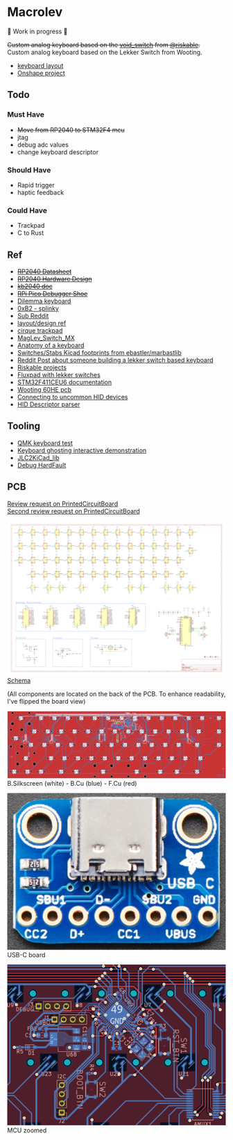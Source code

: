 # Macrolev

🚧 Work in progress 🚧

~~Custom analog keyboard based on the [void_switch](https://github.com/riskable/void_switch) from [@riskable](https://github.com/riskable).~~  
Custom analog keyboard based on the Lekker Switch from Wooting.

- [keyboard layout](http://www.keyboard-layout-editor.com/#/gists/9dc992fd631d9f29cc5bdf738b10b4e4)
- [Onshape project](https://cad.onshape.com/documents/2af2025c576c4f084cb26625/w/9564bb1d9dfbd4b4af4294c8/e/e2406b8294380372b9116245)

## Todo

### Must Have

- ~~Move from RP2040 to STM32F4 mcu~~
- jtag
- debug adc values
- change keyboard descriptor

### Should Have

- Rapid trigger
- haptic feedback

### Could Have

- Trackpad
- C to Rust

## Ref

- ~~[RP2040 Datasheet](https://datasheets.raspberrypi.com/rp2040/rp2040-datasheet.pdf)~~
- ~~[RP2040 Hardware Design](https://datasheets.raspberrypi.com/rp2040/hardware-design-with-rp2040.pdf)~~
- ~~[kb2040 doc](https://learn.adafruit.com/adafruit-kb2040/downloads)~~
- ~~[RPi Pico Debugger Shoe](https://github.com/ShawnHymel/rpi-pico-debugger-shoe)~~
- [Dilemma keyboard](https://github.com/Bastardkb/Dilemma)
- [0xB2 - splinky](https://github.com/plut0nium/0xB2)
- [Sub Reddit](https://www.reddit.com/r/PrintedCircuitBoard/search/?q=rp2040&restrict_sr=1&sr_nsfw=&include_over_18=1)
- [layout/design ref](https://geekhack.org/index.php?topic=103671.0)
- [cirque trackpad](https://www.cirque.com/glidepoint-circle-trackpads)
- [MagLev_Switch_MX](https://github.com/famichu/MagLev_Switch_MX)
- [Anatomy of a keyboard](https://matt3o.com/anatomy-of-a-keyboard/)
- [Switches/Stabs Kicad footprints from ebastler/marbastlib](https://github.com/ebastler/marbastlib)
- [Reddit Post about someone building a lekker switch based keyboard](https://www.reddit.com/r/PrintedCircuitBoard/comments/152kt63/review_request_analog_hall_effect_75_iso_keyboard/)
- [Riskable projects](https://github.com/riskable)
- [Fluxpad with lekker switches](https://github.com/sssata/fluxpad)
- [STM32F411CEU6 documentation](https://www.st.com/en/microcontrollers-microprocessors/stm32f411ce.html#documentation)
- [Wooting 60HE pcb](https://github.com/heiso/macrolev/tree/main/ref/Wooting-60HE)
- [Connecting to uncommon HID devices](https://developer.chrome.com/articles/hid)
- [HID Descriptor parser](https://eleccelerator.com/usbdescreqparser/)

## Tooling

- [QMK keyboard test](https://config.qmk.fm/#/test)
- [Keyboard ghosting interactive demonstration](https://www.microsoft.com/applied-sciences/projects/anti-ghosting-demo)
- [JLC2KiCad_lib](https://github.com/TousstNicolas/JLC2KiCad_lib)
- [Debug HardFault](https://interrupt.memfault.com/blog/cortex-m-hardfault-debug)

## PCB

[Review request on PrintedCircuitBoard](https://www.reddit.com/r/PrintedCircuitBoard/comments/17hjp88/review_request_analog_keyboard)  
[Second review request on PrintedCircuitBoard](https://www.reddit.com/r/PrintedCircuitBoard/comments/17kqc2j/review_request_analog_keyboard_2/)

![schema](./assets/schema.png)  
[Schema](./assets/schema.pdf)

(All components are located on the back of the PCB. To enhance readability, I've flipped the board view)

![pcb](./assets/pcb.png)  
B.Silkscreen (white) - B.Cu (blue) - F.Cu (red)

![usbc](./assets/usbc.png)  
USB-C board

![mcu zoomed](./assets/mcu-zoomed.png)  
MCU zoomed

